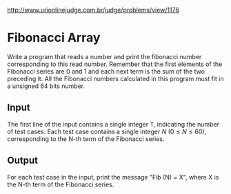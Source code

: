 http://www.urionlinejudge.com.br/judge/problems/view/1176

# Fibonacci Array

Write a program that reads a number and print the fibonacci number
corresponding to this read number. Remember that the first elements of the
Fibonacci series are 0 and 1 and each next term is the sum of the two
preceding it. All the Fibonacci numbers calculated in this program must fit in
a unsigned 64 bits number.

## Input

The first line of the input contains a single integer T, indicating the number
of test cases. Each test case contains a single integer $N$
($0 \leq N \leq 60$), corresponding to the N-th term of the Fibonacci series.

## Output

For each test case in the input, print the message "Fib (N) = X", where X is
the N-th term of the Fibonacci series.
